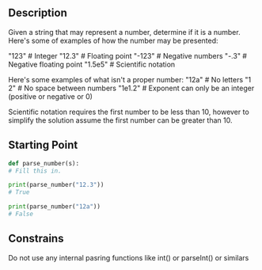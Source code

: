 ## Description

Given a string that may represent a number, determine if it is a number. Here's some of examples of how the number may be presented:

"123" # Integer
"12.3" # Floating point
"-123" # Negative numbers
"-.3" # Negative floating point
"1.5e5" # Scientific notation

Here's some examples of what isn't a proper number:
"12a" # No letters
"1 2" # No space between numbers
"1e1.2" # Exponent can only be an integer (positive or negative or 0)

Scientific notation requires the first number to be less than 10, however to simplify the solution assume the first number can be greater than 10.

## Starting Point

``` python
def parse_number(s):
# Fill this in.

print(parse_number("12.3"))
# True

print(parse_number("12a"))
# False
```

## Constrains

Do not use any internal pasring functions like int() or parseInt() or similars
